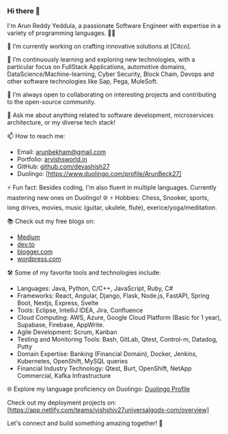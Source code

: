 ### Hi there 👋

I'm Arun Reddy Yeddula, a passionate Software Engineer with expertise in a variety of programming languages. 👨‍💻

🔭 I’m currently working on crafting innovative solutions at [Citco].

🌱 I’m continuously learning and exploring new technologies, with a particular focus on FullStack Applications, 
automotive domains, DataScience/Machine-learning, Cyber Security, Block Chain, Devops 
and other software technologies like Sap, Pega, MuleSoft.

👯 I’m always open to collaborating on interesting projects and contributing to the open-source community.

💬 Ask me about anything related to software development, microservices architecture, or my diverse tech stack!

📫 How to reach me:
   - Email: arunbekham@gmail.com
   - Portfolio: [arvishsworld.in](https://arvishsworld.in)
   - GitHub: [github.com/devashish27](https://github.com/devashish27)
   - Duolingo: [https://www.duolingo.com/profile/ArunBeck27]

⚡ Fun fact: Besides coding, I'm also fluent in multiple languages. Currently mastering new ones on Duolingo! 🌐
⚡ Hobbies: Chess, Snooker, sports, long drives, movies, music (guitar, ukulele, flute), exerice/yoga/meditation.

📚 Check out my free blogs on:
   - [Medium](https://medium.com/@kayrakyzaghan11turkishgods.com)
   - [dev.to]((https://dev.to/tyron27))
   - [blogger.com](https://www.blogger.com/blog/posts/178969138573611009?hl=en&tab=jj)
   - [wordpress.com](https://wordpress.com/plans/vishnushivasjourney.wordpress.com)

🛠️ Some of my favorite tools and technologies include:
   - Languages: Java, Python, C/C++, JavaScript, Ruby, C#
   - Frameworks: React, Angular, Django, Flask, Node.js, FastAPI, Spring Boot, Nextjs, Express, Svelte
   - Tools: Eclipse, IntelliJ IDEA, Jira, Confluence
   - Cloud Computing: AWS, Azure, Google Cloud Platform (Basic for 1 year), Supabase, Firebase, AppWrite.
   - Agile Development: Scrum, Kanban
   - Testing and Monitoring Tools: Bash, GitLab, Qtest, Control-m, Datadog, Putty
   - Domain Expertise: Banking (Financial Domain), Docker, Jenkins, Kubernetes, OpenShift, MySQL queries
   - Financial Industry Technology: Qtest, Burt, OpenShift, NetApp Commercial, Kafka Infrastructure

🌐 Explore my language proficiency on Duolingo: [Duolingo Profile](https://www.duolingo.com/profile/ArunBeck27)

Check out my deployment projects on: [https://app.netlify.com/teams/vishshiv27universalgods-com/overview]

Let's connect and build something amazing together! 🚀
